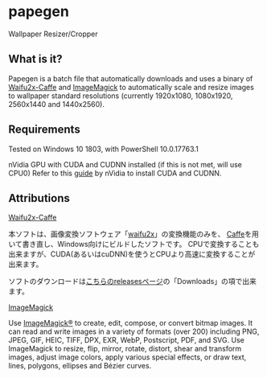# papegen
Wallpaper Resizer/Cropper

## What is it?
Papegen is a batch file that automatically downloads and uses a binary of [Waifu2x-Caffe](https://github.com/lltcggie/waifu2x-caffe) and [ImageMagick](https://github.com/ImageMagick/ImageMagick) to automatically scale and resize images to wallpaper standard resolutions (currently 1920x1080, 1080x1920, 2560x1440 and 1440x2560).

## Requirements
Tested on Windows 10 1803, with PowerShell 10.0.17763.1

nVidia GPU with CUDA and CUDNN installed (if this is not met, will use CPU0)
Refer to this [guide](https://docs.nvidia.com/deeplearning/sdk/cudnn-install/index.html#install-windows) by nVidia to install CUDA and CUDNN.

## Attributions
[Waifu2x-Caffe](https://github.com/lltcggie/waifu2x-caffe)

本ソフトは、画像変換ソフトウェア「[waifu2x](https://github.com/nagadomi/waifu2x)」の変換機能のみを、
[Caffe](http://caffe.berkeleyvision.org/)を用いて書き直し、Windows向けにビルドしたソフトです。
CPUで変換することも出来ますが、CUDA(あるいはcuDNN)を使うとCPUより高速に変換することが出来ます。

ソフトのダウンロードは[こちらのreleasesページ](https://github.com/lltcggie/waifu2x-caffe/releases)の「Downloads」の項で出来ます。

[ImageMagick](https://github.com/ImageMagick/ImageMagick)

Use [ImageMagick®](https://imagemagick.org/) to create, edit, compose, or convert bitmap images. It can read and write images in a variety of formats (over 200) including PNG, JPEG, GIF, HEIC, TIFF, DPX, EXR, WebP, Postscript, PDF, and SVG. Use ImageMagick to resize, flip, mirror, rotate, distort, shear and transform images, adjust image colors, apply various special effects, or draw text, lines, polygons, ellipses and Bézier curves.

